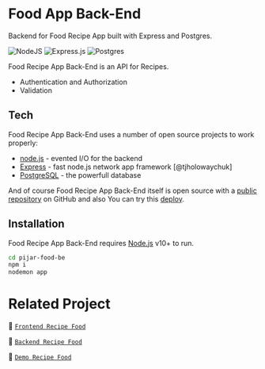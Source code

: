 # Food App Back-End

Backend for Food Recipe App built with Express and Postgres.

![NodeJS](https://img.shields.io/badge/node.js-6DA55F?style=for-the-badge&logo=node.js&logoColor=white) ![Express.js](https://img.shields.io/badge/express.js-%23404d59.svg?style=for-the-badge&logo=express&logoColor=%2361DAFB) ![Postgres](https://img.shields.io/badge/postgres-%23316192.svg?style=for-the-badge&logo=postgresql&logoColor=white)

Food Recipe App Back-End is an API for Recipes.

- Authentication and Authorization
- Validation

## Tech

Food Recipe App Back-End uses a number of open source projects to work properly:

- [node.js](https://nodejs.org/) - evented I/O for the backend
- [Express](https://expressjs.com/) - fast node.js network app framework [@tjholowaychuk]
- [PostgreSQL](https://www.postgresql.org/) - the powerfull database

And of course Food Recipe App Back-End itself is open source with a [public repository](https://github.com/abubakar-adeni) on GitHub and also You can try this [deploy](https://).

## Installation

Food Recipe App Back-End requires [Node.js](https://nodejs.org/) v10+ to run.

```sh
cd pijar-food-be
npm i
nodemon app
```


# Related Project

:rocket: [`Frontend Recipe Food`](https://github.com/abubakar-adeni/react-food)

:rocket: [`Backend Recipe Food`](https://github.com/abubakar-adeni/pijar-food-be)

:rocket: [`Demo Recipe Food`](https://react-food-fawn.vercel.app/)



